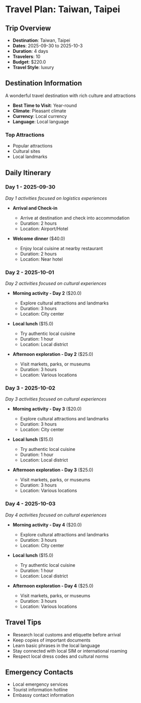 # Travel Plan: Taiwan, Taipei

## Trip Overview
- **Destination**: Taiwan, Taipei
- **Dates**: 2025-09-30 to 2025-10-3
- **Duration**: 4 days
- **Travelers**: 10
- **Budget**: $220.0
- **Travel Style**: luxury

## Destination Information
A wonderful travel destination with rich culture and attractions

- **Best Time to Visit**: Year-round
- **Climate**: Pleasant climate
- **Currency**: Local currency
- **Language**: Local language

### Top Attractions
- Popular attractions
- Cultural sites
- Local landmarks

## Daily Itinerary

### Day 1 - 2025-09-30
*Day 1 activities focused on logistics experiences*

- **Arrival and Check-in**
  - Arrive at destination and check into accommodation
  - Duration: 2 hours
  - Location: Airport/Hotel

- **Welcome dinner** ($40.0)
  - Enjoy local cuisine at nearby restaurant
  - Duration: 2 hours
  - Location: Near hotel


### Day 2 - 2025-10-01
*Day 2 activities focused on cultural experiences*

- **Morning activity - Day 2** ($20.0)
  - Explore cultural attractions and landmarks
  - Duration: 3 hours
  - Location: City center

- **Local lunch** ($15.0)
  - Try authentic local cuisine
  - Duration: 1 hour
  - Location: Local district

- **Afternoon exploration - Day 2** ($25.0)
  - Visit markets, parks, or museums
  - Duration: 3 hours
  - Location: Various locations


### Day 3 - 2025-10-02
*Day 3 activities focused on cultural experiences*

- **Morning activity - Day 3** ($20.0)
  - Explore cultural attractions and landmarks
  - Duration: 3 hours
  - Location: City center

- **Local lunch** ($15.0)
  - Try authentic local cuisine
  - Duration: 1 hour
  - Location: Local district

- **Afternoon exploration - Day 3** ($25.0)
  - Visit markets, parks, or museums
  - Duration: 3 hours
  - Location: Various locations


### Day 4 - 2025-10-03
*Day 4 activities focused on cultural experiences*

- **Morning activity - Day 4** ($20.0)
  - Explore cultural attractions and landmarks
  - Duration: 3 hours
  - Location: City center

- **Local lunch** ($15.0)
  - Try authentic local cuisine
  - Duration: 1 hour
  - Location: Local district

- **Afternoon exploration - Day 4** ($25.0)
  - Visit markets, parks, or museums
  - Duration: 3 hours
  - Location: Various locations


## Travel Tips
- Research local customs and etiquette before arrival
- Keep copies of important documents
- Learn basic phrases in the local language
- Stay connected with local SIM or international roaming
- Respect local dress codes and cultural norms

## Emergency Contacts
- Local emergency services
- Tourist information hotline
- Embassy contact information
